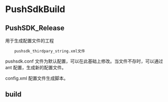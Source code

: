 PushSdkBuild
============

PushSDK_Release
----------
用于生成配置文件的工程
		
		pushsdk_thirdpary_string.xml文件
		
pushsdk.conf 	文件为默认配置，可以在此基础上修改。当文件不存时，可以通过ant 配置，生成新的配置文件。

config.xml 		配置文件生成脚本。


build
------
